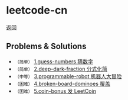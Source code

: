 # leetcode-cn
[返回](./README.md)

## Problems & Solutions
* `（简单）`  [1.guess-numbers 猜数字](./problems/1.guess-numbers/README.md)
* `（简单）`  [2.deep-dark-fraction 分式化简](./problems/2.deep-dark-fraction/README.md) 
* `（中等）`  [3.programmable-robot 机器人大冒险](./problems/3.programmable-robot/README.md) 
* `（困难）`  [4.broken-board-dominoes 覆盖](./problems/4.broken-board-dominoes/README.md)
* `（困难）`  [5.coin-bonus 发 LeetCoin](./problems/5.coin-bonus/README.md)
